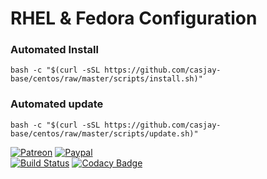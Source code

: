 # RHEL & Fedora Configuration  
  
### Automated Install  
  
```shell
bash -c "$(curl -sSL https://github.com/casjay-base/centos/raw/master/scripts/install.sh)"
```
  
### Automated update  
  
```shell
bash -c "$(curl -sSL https://github.com/casjay-base/centos/raw/master/scripts/update.sh)"
```
  
[![Patreon](https://img.shields.io/badge/patreon-donate-orange.svg)](https://www.patreon.com/casjay)
[![Paypal](https://img.shields.io/badge/Donate-PayPal-green.svg)](https://www.paypal.me/casjaysdev)  
[![Build Status](https://travis-ci.org/casjay-base/centos.svg?branch=master)](https://travis-ci.org/casjay-base/centos)
[![Codacy Badge](https://app.codacy.com/project/badge/Grade/e26df7c683764c3aa34555221293c4c7)](https://www.codacy.com/gh/casjay-base/centos)
